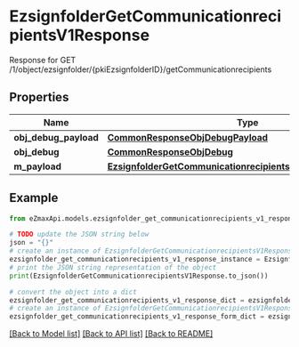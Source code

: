 # EzsignfolderGetCommunicationrecipientsV1Response

Response for GET /1/object/ezsignfolder/{pkiEzsignfolderID}/getCommunicationrecipients

## Properties

Name | Type | Description | Notes
------------ | ------------- | ------------- | -------------
**obj_debug_payload** | [**CommonResponseObjDebugPayload**](CommonResponseObjDebugPayload.md) |  | 
**obj_debug** | [**CommonResponseObjDebug**](CommonResponseObjDebug.md) |  | [optional] 
**m_payload** | [**EzsignfolderGetCommunicationrecipientsV1ResponseMPayload**](EzsignfolderGetCommunicationrecipientsV1ResponseMPayload.md) |  | 

## Example

```python
from eZmaxApi.models.ezsignfolder_get_communicationrecipients_v1_response import EzsignfolderGetCommunicationrecipientsV1Response

# TODO update the JSON string below
json = "{}"
# create an instance of EzsignfolderGetCommunicationrecipientsV1Response from a JSON string
ezsignfolder_get_communicationrecipients_v1_response_instance = EzsignfolderGetCommunicationrecipientsV1Response.from_json(json)
# print the JSON string representation of the object
print(EzsignfolderGetCommunicationrecipientsV1Response.to_json())

# convert the object into a dict
ezsignfolder_get_communicationrecipients_v1_response_dict = ezsignfolder_get_communicationrecipients_v1_response_instance.to_dict()
# create an instance of EzsignfolderGetCommunicationrecipientsV1Response from a dict
ezsignfolder_get_communicationrecipients_v1_response_form_dict = ezsignfolder_get_communicationrecipients_v1_response.from_dict(ezsignfolder_get_communicationrecipients_v1_response_dict)
```
[[Back to Model list]](../README.md#documentation-for-models) [[Back to API list]](../README.md#documentation-for-api-endpoints) [[Back to README]](../README.md)


